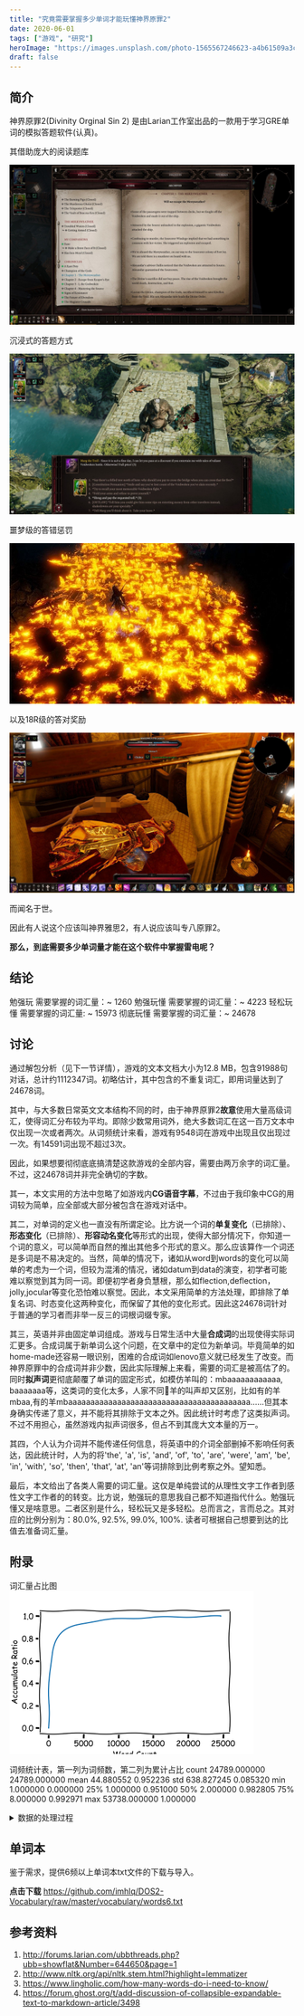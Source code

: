 ```yaml
---
title: "究竟需要掌握多少单词才能玩懂神界原罪2"
date: 2020-06-01
tags: ["游戏", "研究"]
heroImage: "https://images.unsplash.com/photo-1565567246623-a4b61509a3cd?ixlib=rb-1.2.1&q=80&fm=jpg&crop=entropy&cs=tinysrgb&w=2000&fit=max&ixid=eyJhcHBfaWQiOjExNzczfQ"
draft: false
---
```


## 简介

神界原罪2(Divinity Orginal Sin 2) 是由Larian工作室出品的一款用于学习GRE单词的模拟答题软件(认真)。

其借助庞大的阅读题库

![20200601155935_1](./20200601155935_1.jpg)

沉浸式的答题方式

![20200601160233_1-1](./20200601160233_1-1.jpg)

噩梦级的答错惩罚

![435150_screenshots_20200525065610_1-1](./435150_screenshots_20200525065610_1-1.jpg)

以及18R级的答对奖励

![435150_screenshots_20200227225713_1](./435150_screenshots_20200227225713_1.jpg)

而闻名于世。

因此有人说这个应该叫神界雅思2，有人说应该叫专八原罪2。

**那么，到底需要多少单词量才能在这个软件中掌握雷电呢？**

## 结论

勉强玩 需要掌握的词汇量：~ 1260
勉强玩懂 需要掌握的词汇量：~ 4223
轻松玩懂 需要掌握的词汇量: ~ 15973
彻底玩懂 需要掌握的词汇量：~ 24678


## 讨论

通过解包分析（见下一节详情），游戏的文本文档大小为12.8 MB，包含91988句对话，总计约1112347词。初略估计，其中包含的不重复词汇，即用词量达到了24678词。

其中，与大多数日常英文文本结构不同的时，由于神界原罪2**故意**使用大量高级词汇，使得词汇分布较为平均。即除少数常用词外，绝大多数词汇在这一百万文本中仅出现一次或者两次。从词频统计来看，游戏有9548词在游戏中出现且仅出现过一次。有14591词出现不超过3次。


因此，如果想要彻彻底底搞清楚这款游戏的全部内容，需要由两万余字的词汇量。不过，这24678词并非完全确切的字数。

其一，本文实用的方法中忽略了如游戏内**CG语音字幕**，不过由于我印象中CG的用词较为简单，应全部或大部分被包含在游戏对话中。

其二，对单词的定义也一直没有所谓定论。比方说一个词的**单复变化**（已排除）、**形态变化**（已排除）、**形容动名变化**等形式的出现，使得大部分情况下，你知道一个词的意义，可以简单而自然的推出其他多个形式的意义。那么应该算作一个词还是多词是不易决定的。当然，简单的情况下，诸如从word到words的变化可以简单的考虑为一个词，但较为混淆的情况，诸如datum到data的演变，初学者可能难以察觉到其为同一词。即便初学者身负慧根，那么如flection,deflection，jolly,jocular等变化恐怕难以察觉。因此，本文采用简单的方法处理，即排除了单复名词、时态变化这两种变化，而保留了其他的变化形式。因此这24678词针对于普通的学习者而非举一反三的词根词缀专家。

其三，英语并非由固定单词组成。游戏与日常生活中大量**合成词**的出现使得实际词汇更多。合成词属于新单词么这个问题，在文章中的定位为新单词。毕竟简单的如home-made还容易一眼识别，困难的合成词如lenovo意义就已经发生了改变。而神界原罪中的合成词并非少数，因此实际理解上来看，需要的词汇是被高估了的。同时**拟声词**更彻底颠覆了单词的固定形式，如模仿羊叫的：mbaaaaaaaaaaaa, baaaaaaa等，这类词的变化太多，人家不同🐏羊的叫声却又区别，比如有的羊mbaa,有的羊mbaaaaaaaaaaaaaaaaaaaaaaaaaaaaaaaaaaaaaaaaa……但其本身确实传递了意义，并不能将其排除于文本之外。因此统计时考虑了这类拟声词。不过不用担心，虽然游戏内拟声词很多，但占不到其庞大文本量的万一。

其四，个人认为介词并不能传递任何信息，将英语中的介词全部删掉不影响任何表达，因此统计时，人为的将'the', 'a', 'is', 'and', 'of', 'to', 'are', 'were', 'am', 'be', 'in', 'with', 'so', 'then', 'that', 'at', 'an'等词排除到比例考察之外。望知悉。

最后，本文给出了各类人需要的词汇量。这仅是单纯尝试的从理性文字工作者到感性文字工作者的的转变。比方说，勉强玩的意思我自己都不知道指代什么。勉强玩懂又是啥意思。二者区别是什么，轻松玩又是多轻松。总而言之，言而总之。其对应的比例分别为：80.0%, 92.5%, 99.0%, 100%. 读者可根据自己想要到达的比值去准备词汇量。




## 附录

词汇量占比图
![ratio](./ratio.png)

词频统计表，第一列为词频数，第二列为累计占比
count	24789.000000	24789.000000
mean	44.880552	0.952236
std	638.827245	0.085320
min	1.000000	0.000000
25%	1.000000	0.951000
50%	2.000000	0.982805
75%	8.000000	0.992971
max	53738.000000	1.000000

<details>
  <summary>数据的处理过程</summary>
    
    1. 游戏语言文件解包 PAK -> xml
    2. 提取文件文本 xml -> txt
    3. 清洗文本并简单处理 txt -> list
    4. 分析总结
   
</details>

## 单词本

鉴于需求，提供6频以上单词本txt文件的下载与导入。

**点击下载** https://github.com/imhlq/DOS2-Vocabulary/raw/master/vocabulary/words6.txt




## 参考资料
1. http://forums.larian.com/ubbthreads.php?ubb=showflat&Number=644650&page=1
2. http://www.nltk.org/api/nltk.stem.html?highlight=lemmatizer
3. https://www.lingholic.com/how-many-words-do-i-need-to-know/
4. https://forum.ghost.org/t/add-discussion-of-collapsible-expandable-text-to-markdown-article/3498